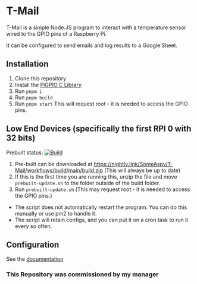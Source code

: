 # T-Mail

T-Mail is a simple Node.JS program to interact with a temperature sensor wired to the GPIO pins of a Raspberry Pi.

It can be configured to send emails and log results to a Google Sheet.

## Installation

1.  Clone this repository
2.  Install the [PiGPIO C Library](https://github.com/joan2937/pigpio)
3.  Run `pnpm i`
4.  Run `pnpm build`
5.  Run `pnpm start` This will request root - it is needed to access the GPIO pins.

## Low End Devices (specifically the first RPI 0 with 32 bits)

Prebuilt status: [![Build](https://github.com/SomeAspy/T-Mail/actions/workflows/build.yml/badge.svg)](https://github.com/SomeAspy/T-Mail/actions/workflows/build.yml)

1.  Pre-built can be downloaded at https://nightly.link/SomeAspy/T-Mail/workflows/build/main/build.zip (This will always be up to date)
2.  If this is the first time you are running this, unzip the file and move `prebuilt-update.sh` to the folder outside of the build folder.
3.  Run `prebuilt-update.sh` (This may request root - it is needed to access the GPIO pins.)

-   The script does not automatically restart the program. You can do this manually or use pm2 to handle it.
-   The script will retain configs, and you can put it on a cron task to run it every so often.

## Configuration

See the [documentation](https://tmail.aspy.dev)

### This Repository was commissioned by my manager
